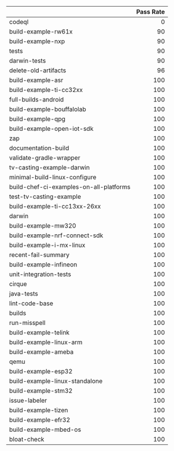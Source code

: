 |                                         |   Pass Rate |
|:----------------------------------------|------------:|
| codeql                                  |           0 |
| build-example-rw61x                     |          90 |
| build-example-nxp                       |          90 |
| tests                                   |          90 |
| darwin-tests                            |          90 |
| delete-old-artifacts                    |          96 |
| build-example-asr                       |         100 |
| build-example-ti-cc32xx                 |         100 |
| full-builds-android                     |         100 |
| build-example-bouffalolab               |         100 |
| build-example-qpg                       |         100 |
| build-example-open-iot-sdk              |         100 |
| zap                                     |         100 |
| documentation-build                     |         100 |
| validate-gradle-wrapper                 |         100 |
| tv-casting-example-darwin               |         100 |
| minimal-build-linux-configure           |         100 |
| build-chef-ci-examples-on-all-platforms |         100 |
| test-tv-casting-example                 |         100 |
| build-example-ti-cc13xx-26xx            |         100 |
| darwin                                  |         100 |
| build-example-mw320                     |         100 |
| build-example-nrf-connect-sdk           |         100 |
| build-example-i-mx-linux                |         100 |
| recent-fail-summary                     |         100 |
| build-example-infineon                  |         100 |
| unit-integration-tests                  |         100 |
| cirque                                  |         100 |
| java-tests                              |         100 |
| lint-code-base                          |         100 |
| builds                                  |         100 |
| run-misspell                            |         100 |
| build-example-telink                    |         100 |
| build-example-linux-arm                 |         100 |
| build-example-ameba                     |         100 |
| qemu                                    |         100 |
| build-example-esp32                     |         100 |
| build-example-linux-standalone          |         100 |
| build-example-stm32                     |         100 |
| issue-labeler                           |         100 |
| build-example-tizen                     |         100 |
| build-example-efr32                     |         100 |
| build-example-mbed-os                   |         100 |
| bloat-check                             |         100 |